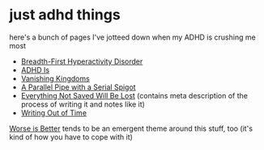 # just adhd things

here's a bunch of pages I've jotteed down when my ADHD is crushing me most

- [Breadth-First Hyperactivity Disorder](837900b6-8017-43f4-8a24-11c3d79b0283.md)
- [ADHD Is](3d542ea7-e0d5-47ac-8a2a-34ea350b7a76.md)
- [Vanishing Kingdoms](d330303d-77a2-4df7-9f98-3df639c515f8.md)
- [A Parallel Pipe with a Serial Spigot](d9275f1c-412c-40da-8bd0-ac4d80bd4513.md)
- [Everything Not Saved Will Be Lost](655072ec-6a00-4f6d-96ea-bf6517a2dd62.md) (contains meta description of the process of writing it and notes like it)
- [Writing Out of Time](18dffacd-6019-4a43-9c67-f36064fc4831.md)

[Worse is Better](8d87892e-c2dd-4be5-998e-0e0908a1e99b.md) tends to be an emergent theme around this stuff, too (it's kind of how you have to cope with it)
